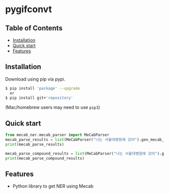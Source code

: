 # pygifconvt

## Table of Contents
  * [Installation](#installation)
  * [Quick start](#quick-start)
  * [Features](#features)
  
## Installation

Download using pip via pypi.

```bash
$ pip install 'package' --upgrade
  or
$ pip install git+'repository'
```
(Mac/homebrew users may need to use ``pip3``)


## Quick start
```python
from mecab_ner.mecab_parser import MeCabParser
mecab_parse_results = list(MeCabParser("나는 서울대병원에 갔어").gen_mecab_token_feature())
print(mecab_parse_results)

mecab_parse_compound_results = list(MeCabParser("나는 서울대병원에 갔어").gen_mecab_compound_token_feature())
print(mecab_parse_compound_results)
```

## Features
  * Python library to get NER using Mecab